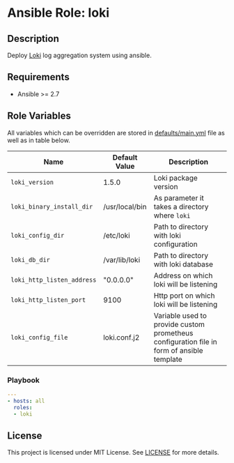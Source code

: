 # Ansible Role: loki


## Description

Deploy [Loki](https://github.com/grafana/loki) log aggregation system using ansible.


## Requirements

- Ansible >= 2.7

## Role Variables

All variables which can be overridden are stored in [defaults/main.yml](defaults/main.yml) file as well as in table below.

| Name           | Default Value | Description                        |
| -------------- | ------------- | -----------------------------------|
| `loki_version` | 1.5.0 | Loki package version |
| `loki_binary_install_dir` | /usr/local/bin | As parameter it takes a directory where `loki` |
| `loki_config_dir` | /etc/loki | Path to directory with loki configuration |
| `loki_db_dir` | /var/lib/loki | Path to directory with loki database |
| `loki_http_listen_address` | "0.0.0.0" | Address on which loki will be listening |
| `loki_http_listen_port` | 9100 | Http port on which loki will be listening |
| `loki_config_file` | loki.conf.j2 | Variable used to provide custom prometheus configuration file in form of ansible template |

### Playbook
```yaml
---
- hosts: all
  roles:
  - loki
```

## License

This project is licensed under MIT License. See [LICENSE](/LICENSE) for more details.